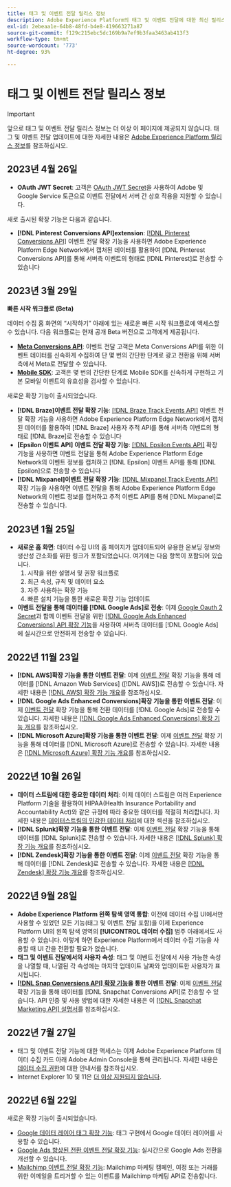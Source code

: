 ```yaml
---
title: 태그 및 이벤트 전달 릴리스 정보
description: Adobe Experience Platform의 태그 및 이벤트 전달에 대한 최신 릴리스 정보입니다.
exl-id: 2ebeaa1e-64b8-48fd-b4e8-419663271a87
source-git-commit: f129c215ebc5dc169b9a7ef9b3faa3463ab413f3
workflow-type: tm+mt
source-wordcount: '773'
ht-degree: 93%

---
```


# 태그 및 이벤트 전달 릴리스 정보

>[!IMPORTANT]
>
>앞으로 태그 및 이벤트 전달 릴리스 정보는 더 이상 이 페이지에 제공되지 않습니다. 태그 및 이벤트 전달 업데이트에 대한 자세한 내용은 [Adobe Experience Platform 릴리스 정보](https://experienceleague.adobe.com/docs/experience-platform/release-notes/latest.html?lang=ko#data-collection)를 참조하십시오.

## 2023년 4월 26일

* **OAuth JWT Secret**: 고객은 [OAuth JWT Secret](https://experienceleague.adobe.com/docs/experience-platform/tags/event-forwarding/secrets.html?lang=ko)을 사용하여 Adobe 및 Google Service 토큰으로 이벤트 전달에서 서버 간 상호 작용을 지원할 수 있습니다.

새로 출시된 확장 기능은 다음과 같습니다.

* **[!DNL Pinterest Conversions API]extension**: [[!DNL Pinterest Conversions API]](https://experienceleague.adobe.com/docs/experience-platform/tags/extensions/server/pinterest/overview.html?lang=ko) 이벤트 전달 확장 기능을 사용하면 Adobe Experience Platform Edge Network에서 캡처된 데이터를 활용하여 [!DNL Pinterest Conversions API]를 통해 서버측 이벤트의 형태로 [!DNL Pinterest]로 전송할 수 있습니다

## 2023년 3월 29일

**빠른 시작 워크플로 (Beta)**

데이터 수집 홈 화면의 “시작하기” 아래에 있는 새로운 빠른 시작 워크플로에 액세스할 수 있습니다. 다음 워크플로는 현재 공개 Beta 버전으로 고객에게 제공됩니다.
* **[Meta Conversions API](https://experienceleague.adobe.com/docs/experience-platform/tags/extensions/server/meta/overview.html?lang=ko#quick-start)**: 이벤트 전달 고객은 Meta Conversions API를 위한 이벤트 데이터를 신속하게 수집하여 단 몇 번의 간단한 단계로 광고 전환을 위해 서버측에서 Meta로 전달할 수 있습니다.
* **[Mobile SDK](https://developer.adobe.com/client-sdks/documentation/)**: 고객은 몇 번의 간단한 단계로 Mobile SDK를 신속하게 구현하고 기본 모바일 이벤트의 유효성을 검사할 수 있습니다.

새로운 확장 기능이 출시되었습니다.

* **[!DNL Braze]이벤트 전달 확장 기능**: [[!DNL Braze Track Events API]](https://experienceleague.adobe.com/docs/experience-platform/tags/extensions/server/braze/overview.html?lang=ko) 이벤트 전달 확장 기능을 사용하면 Adobe Experience Platform Edge Network에서 캡처된 데이터를 활용하여 [!DNL Braze] 사용자 추적 API를 통해 서버측 이벤트의 형태로 [!DNL Braze]로 전송할 수 있습니다
* **[Epsilon 이벤트 API] 이벤트 전달 확장 기능**: [[!DNL Epsilon Events API]](https://experienceleague.adobe.com/docs/experience-platform/tags/extensions/server/braze/overview.html?lang=ko) 확장 기능을 사용하면 이벤트 전달을 통해 Adobe Experience Platform Edge Network의 이벤트 정보를 캡처하고 [!DNL Epsilon] 이벤트 API를 통해 [!DNL Epsilon]으로 전송할 수 있습니다
* **[!DNL Mixpanel]이벤트 전달 확장 기능**: [[!DNL Mixpanel Track Events API]](https://experienceleague.adobe.com/docs/experience-platform/tags/extensions/server/braze/overview.html?lang=ko) 확장 기능을 사용하면 이벤트 전달을 통해 Adobe Experience Platform Edge Network의 이벤트 정보를 캡처하고 추적 이벤트 API를 통해 [!DNL Mixpanel]로 전송할 수 있습니다.

## 2023년 1월 25일

* **새로운 홈 화면**: 데이터 수집 UI의 홈 페이지가 업데이트되어 유용한 온보딩 정보와 생산성 간소화를 위한 링크가 포함되었습니다. 여기에는 다음 항목이 포함되어 있습니다.
   1. 시작을 위한 설명서 및 권장 워크플로
   1. 최근 속성, 규칙 및 데이터 요소
   1. 자주 사용하는 확장 기능
   1. 빠른 설치 기능을 통한 새로운 확장 기능 업데이트
* **이벤트 전달을 통해 데이터를 [!DNL Google Ads]로 전송**: 이제 [Google Oauth 2 Secret](../ui/event-forwarding/secrets.md#google-oauth2)과 함께 이벤트 전달을 위한 [[!DNL Google Ads Enhanced Conversions] API 확장 기능](../extensions/server/google-ads-enhanced-conversions/overview.md)을 사용하여 서버측 데이터를 [!DNL Google Ads]에 실시간으로 안전하게 전송할 수 있습니다.

## 2022년 11월 23일

* **[!DNL AWS]확장 기능을 통한 이벤트 전달**: 이제 [이벤트 전달](../../tags/ui/event-forwarding/overview.md) 확장 기능을 통해 데이터를 [!DNL Amazon Web Services] ([!DNL AWS])로 전송할 수 있습니다. 자세한 내용은 [[!DNL AWS] 확장 기능 개요](../../tags/extensions/server/aws/overview.md)를 참조하십시오.
* **[!DNL Google Ads Enhanced Conversions]확장 기능을 통한 이벤트 전달**: 이제 [이벤트 전달](../../tags/ui/event-forwarding/overview.md) 확장 기능을 통해 전환 데이터를 [!DNL Google Ads]로 전송할 수 있습니다. 자세한 내용은 [[!DNL Google Ads Enhanced Conversions] 확장 기능 개요](../../tags/extensions/server/google-ads-enhanced-conversions/overview.md)를 참조하십시오.
* **[!DNL Microsoft Azure]확장 기능을 통한 이벤트 전달**: 이제 [이벤트 전달](../../tags/ui/event-forwarding/overview.md) 확장 기능을 통해 데이터를 [!DNL Microsoft Azure]로 전송할 수 있습니다. 자세한 내용은 [[!DNL Microsoft Azure] 확장 기능 개요](../../tags/extensions/server/azure/overview.md)를 참조하십시오.

## 2022년 10월 26일

* **데이터 스트림에 대한 중요한 데이터 처리**: 이제 데이터 스트림은 여러 Experience Platform 기술을 활용하여 HIPAA(Health Insurance Portability and Accountability Act)와 같은 규정에 따라 중요한 데이터를 적절히 처리합니다. 자세한 내용은 [데이터스트림의 민감한 데이터 처리](../../datastreams/overview.md#sensitive)에 대한 섹션을 참조하십시오.
* **[!DNL Splunk]확장 기능을 통한 이벤트 전달**: 이제 [이벤트 전달](../ui/event-forwarding/overview.md) 확장 기능을 통해 데이터를 [!DNL Splunk]로 전송할 수 있습니다. 자세한 내용은 [[!DNL Splunk] 확장 기능 개요](../extensions/server/splunk/overview.md)를 참조하십시오.
* **[!DNL Zendesk]확장 기능을 통한 이벤트 전달**: 이제 [이벤트 전달](../ui/event-forwarding/overview.md) 확장 기능을 통해 데이터를 [!DNL Zendesk]로 전송할 수 있습니다. 자세한 내용은 [[!DNL Zendesk] 확장 기능 개요](../extensions/server/zendesk/overview.md)를 참조하십시오.

## 2022년 9월 28일

* **Adobe Experience Platform 왼쪽 탐색 영역 통합**: 이전에 데이터 수집 UI에서만 사용할 수 있었던 모든 기능(태그 및 이벤트 전달 포함)을 이제 Experience Platform UI의 왼쪽 탐색 영역의 **[!UICONTROL 데이터 수집]** 범주 아래에서도 사용할 수 있습니다. 이렇게 하면 Experience Platform에서 데이터 수집 기능을 사용할 때 UI 간을 전환할 필요가 없습니다.
* **태그 및 이벤트 전달에서의 사용자 속성**: 태그 및 이벤트 전달에서 사용 가능한 속성을 나열할 때, 나열된 각 속성에는 마지막 업데이트 날짜와 업데이트한 사용자가 표시됩니다.
* **[[!DNL Snap Conversions API] 확장 기능](https://exchange.adobe.com/apps/ec/108550)을 통한 이벤트 전달**: 이제 [이벤트 전달](../../tags/ui/event-forwarding/overview.md) 확장 기능을 통해 데이터를 [!DNL Snapchat Conversions API]로 전송할 수 있습니다. API 인증 및 사용 방법에 대한 자세한 내용은 이 [[!DNL Snapchat Marketing API] 설명서](https://marketingapi.snapchat.com/docs/conversion.html)를 참조하십시오.

## 2022년 7월 27일

* 태그 및 이벤트 전달 기능에 대한 액세스는 이제 Adobe Experience Platform 데이터 수집 카드 아래 Adobe Admin Console을 통해 관리됩니다. 자세한 내용은 [데이터 수집 권한](../../collection/permissions.md)에 대한 안내서를 참조하십시오.
* Internet Explorer 10 및 11은 [더 이상 지원되지 않습니다](../ie-deprecation.md).

## 2022년 6월 22일

새로운 확장 기능이 출시되었습니다.

* [Google 데이터 레이어 태그 확장 기능](../extensions/client/google-data-layer/overview.md): 태그 구현에서 Google 데이터 레이어를 사용할 수 있습니다.
* [Google Ads 향상된 전환 이벤트 전달 확장 기능](https://partners.adobe.com/exchangeprogram/experiencecloud/exchange.details.108630.html): 실시간으로 Google Ads 전환을 개선할 수 있습니다.
* [Mailchimp 이벤트 전달 확장 기능](../extensions/server/mailchimp/overview.md): Mailchimp 마케팅 캠페인, 여정 또는 거래를 위한 이메일을 트리거할 수 있는 이벤트를 Mailchimp 마케팅 API로 전송합니다.